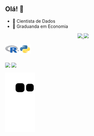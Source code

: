 ## Olá! 👋

- 🏢 Cientista de Dados
- 📙 Graduanda em Economia

<div align="center">
  <a href="https://github.com/biagoncalves">
  <img width="42%" src="https://github-readme-stats.vercel.app/api?username=biagoncalves&show_icons=true&theme=swift&include_all_commits=true&&count_private=true"/>
  <img width="51%" src="https://github-readme-stats.vercel.app/api/top-langs/?username=biagoncalves&layout=compact&langs_count=7&theme=swift"/>
</div>
<div style="display: inline_block"><br>
  <img align="center" alt="Bia-R" height="30" width="40" src="https://raw.githubusercontent.com/devicons/devicon/master/icons/r/r-original.svg">
  <img align="center" alt="Bia-Python" height="30" width="40" src="https://raw.githubusercontent.com/devicons/devicon/master/icons/python/python-original.svg">
</div>
  
  ##
 
<div> 
  <a href="https://www.linkedin.com/in/beatriz-de-oliveira-goncalves/" target="_blank"><img src="https://img.shields.io/badge/-LinkedIn-%230077B5?style=for-the-badge&logo=linkedin&logoColor=white" target="_blank"></a> 
  <a href="https://twitter.com/sixpencepoorer/" target="_blank"><img src="https://img.shields.io/badge/Twitter-1DA1F2?style=for-the-badge&logo=twitter&logoColor=white" target="_blank"></a> 
  
  ![Snake animation](https://github.com/biagoncalves/biagoncalves/blob/output/github-contribution-grid-snake.svg)
 
</div>

